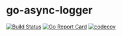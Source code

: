 # go-async-logger
[![Build Status](https://travis-ci.org/timurgen/go-async-logger.svg?branch=master)](https://travis-ci.org/timurgen/go-async-logger)
[![Go Report Card](https://goreportcard.com/badge/github.com/timurgen/go-async-logger)](https://goreportcard.com/report/github.com/timurgen/go-async-logger)
[![codecov](https://codecov.io/gh/timurgen/go-async-logger/branch/master/graph/badge.svg)](https://codecov.io/gh/timurgen/go-async-logger)


